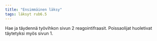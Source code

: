```yaml
---
title: "Ensimmäinen läksy"
tags: läksyt rub6.5
---
```


Hae ja täydennä työvihkon sivun 2 reagointifraasit. Poissaolijat huoletivat täytetyksi myös sivun 1.